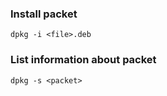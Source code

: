 ### Install packet
```
dpkg -i <file>.deb
```

### List information about packet
```
dpkg -s <packet>
```

